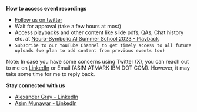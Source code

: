 **How to access event recordings**

- [Follow us on twitter](https://twitter.com/asimunawar)
- Wait for approval (take a few hours at most)
- Access playbacks and other content like slide pdfs, QAs, Chat history etc. at [Neuro-Symbolic AI Summer School 2023 - Playback](https://twitter.com/asimunawar/status/1696850589299229130)
- `Subscribe to our YouTube Channel to get timely access to all future uploads (we plan to add content from previous events too)`

Note: In case you have some concerns using Twitter (X), you can reach out to me on [LinkedIn](https://www.linkedin.com/in/asimmunawar/) or Email (ASIM ATMARK IBM DOT COM). However, it may take some time for me to reply back.

**Stay connected with us**

- [Alexander Gray - LinkedIn](https://www.linkedin.com/in/alexander-gray-b554b64/)
- [Asim Munawar - LinkedIn](https://www.linkedin.com/in/asimmunawar/)


